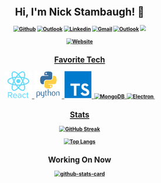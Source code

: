 <div id="header" align="center">
  
<!-- Your title -->
# Hi, I'm <b> Nick Stambaugh!<b> 🚀
  
<!-- Your badges
You can use the website to generate badges: https://shields.io/
-->

[![Github](https://img.shields.io/badge/-Github-000?style=flat&logo=Github&logoColor=white)](https://github.com/NicholasStambaugh)
[![Outlook](https://img.shields.io/badge/-Medium-100?style=flat&logo=Medium&logoColor=white)](https://medium.com/@nick-stambaugh)
[![Linkedin](https://img.shields.io/badge/-LinkedIn-blue?style=flat&logo=Linkedin&logoColor=white)](https://www.linkedin.com/in/nick-s-694241139/)
[![Gmail](https://img.shields.io/badge/-Gmail-c14438?style=flat&logo=Gmail&logoColor=white)](mailto:nastambaugh@gmail.com)
[![Outlook](https://img.shields.io/badge/-Outlook-0078D4?style=flat&logo=Microsoft-Outlook&logoColor=white)](mailto:nastambaugh@gmail.com) 
![](https://komarev.com/ghpvc/?username=NicholasStambaugh&color=yellowgreen)<br> <br>
<a href="https://nickstambaugh.com">
<img src="https://img.shields.io/badge/personal_website-blueviolet?style=for-the-badge&logo=sass&logoColor=white" alt="Website"/> 
  <!--
  <a>
  <div>
  <img src="https://komarev.com/ghpvc/?username=NicholasStambaugh&style=flat-rectangle&color=red" alt=""/>
  </div>
  </a>
-->
  
## Favorite Tech
<div>
  <img src="https://github.com/devicons/devicon/blob/master/icons/react/react-original-wordmark.svg" title="React" alt="React" width="75" height="75"/>&nbsp;
  <img src="https://github.com/devicons/devicon/blob/master/icons/python/python-original-wordmark.svg" title="Python" alt="Py" width="75" height="75"/>&nbsp;
  <img src="https://github.com/devicons/devicon/blob/master/icons/typescript/typescript-original.svg" title="TS" alt="TS" width="75" height="75"/>&nbsp;
  <img src="https://cdn.jsdelivr.net/gh/devicons/devicon/icons/mongodb/mongodb-plain-wordmark.svg" title="MongoDB"  alt="MongoDB" width="75" height="75"/>&nbsp;
  <img src="https://cdn.jsdelivr.net/gh/devicons/devicon/icons/electron/electron-original.svg" title="Electron"  alt="Electron" width="75" height="75"/>&nbsp;
</div>

## Stats

[![GitHub Streak](https://streak-stats.demolab.com?user=NicholasStambaugh&theme=tokyonight&border_radius=2.5&exclude_days=Sun%2CFri%2CSat&fire=1EEB1A&height=400px)](https://git.io/streak-stats) <br><br>
[![Top Langs](https://github-readme-stats.vercel.app/api/top-langs/?username=NicholasStambaugh&langs_count=7&hide=jupyter%20notebook,ruby,CSS,TSQL,HTML,vue,scss,go,php&theme=tokyonight&custom_title=My%20Top%207%20Langs%20&height=25)](https://github.com/anuraghazra/github-readme-stats)

## Working On Now

[![github-stats-card](https://kasroudra-stats-card.onrender.com/repo?user=NicholasStambaugh&repo=RMS&layout=compact&theme=tokyonight)](https://github.com/NicholasStambaugh/michigan-dev-jobboard) 


